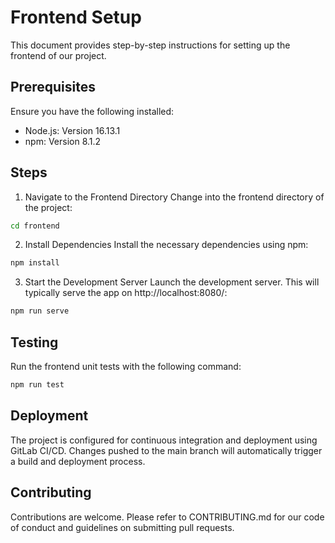 # Frontend Setup
This document provides step-by-step instructions for setting up the frontend of our project.

## Prerequisites
Ensure you have the following installed:

- Node.js: Version 16.13.1
- npm: Version 8.1.2

## Steps

1. Navigate to the Frontend Directory
   Change into the frontend directory of the project:

```bash
cd frontend
```
2. Install Dependencies
   Install the necessary dependencies using npm:

```bash
npm install
```
3. Start the Development Server
   Launch the development server. This will typically serve the app on http://localhost:8080/:

```bash
npm run serve
```
## Testing
Run the frontend unit tests with the following command:

```bash
npm run test
```
## Deployment
The project is configured for continuous integration and deployment using GitLab CI/CD. Changes pushed to the main branch will automatically trigger a build and deployment process.

## Contributing
Contributions are welcome. Please refer to CONTRIBUTING.md for our code of conduct and guidelines on submitting pull requests.